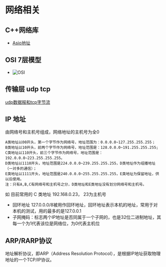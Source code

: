 # 网络相关
## C++网络库
- [Asio地址](https://think-async.com/Asio/)

## OSI 7层模型
- ![OSI](./ois.jpg)

## 传输层 udp tcp
[udp数据报和tcp字节流](https://www.cnblogs.com/hoohack/p/4772365.html)

## IP 地址
由网络号和主机号组成，网络地址的主机号为全0
```
A类地址以00开头，第一个字节作为网络号，地址范围为：0.0.0.0~127.255.255.255；
B类地址以10开头，前两个字节作为网络号，地址范围是：128.0.0.0~191.255.255.255;
C类地址以110开头，前三个字节作为网络号，地址范围是：192.0.0.0~223.255.255.255。
D类地址以1110开头，地址范围是224.0.0.0~239.255.255.255，D类地址作为组播地址（一对多的通信）；
E类地址以1111开头，地址范围是240.0.0.0~255.255.255.255，E类地址为保留地址，供以后使用。
注：只有A,B,C有网络号和主机号之分，D类地址和E类地址没有划分网络号和主机号。
```
如 目前常用的 C 类地址 192.168.0.23，  23为主机号
- 回环地址 127.0.0.0/8被用作回环地址，回环地址表示本机的地址，常用于对本机的测试，用的最多的是127.0.0.1
- 子网掩码：标志两个IP地址是否同属于一个子网的，也是32位二进制地址，其每一个为1代表该位是网络位，为0代表主机位

## ARP/RARP协议
地址解析协议，即ARP（Address Resolution Protocol），是根据IP地址获取物理地址的一个TCP/IP协议。